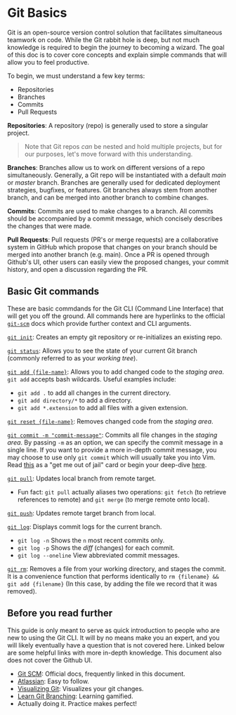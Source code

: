 # Git Basics
Git is an open-source version control solution that facilitates simultaneous teamwork on code. While the Git rabbit hole is deep, but not much knowledge is required to begin the journey to becoming a wizard. The goal of this doc is to cover core concepts and explain simple commands that will allow you to feel productive.

To begin, we must understand a few key terms:
- Repositories
- Branches
- Commits
- Pull Requests

__Repositories__: A repository (repo) is generally used to store a singular project.
>Note that Git repos _can_ be nested and hold multiple projects, but for our purposes, let's move forward with this understanding.

__Branches__: Branches allow us to work on different versions of a repo simultaneously. Generally, a Git repo will be instantiated with a default _main_ or _master_ branch. Branches are generally used for dedicated deployment strategies, bugfixes, or features. Git branches always stem from another branch, and can be merged into another branch to combine changes.

__Commits__: Commits are used to make changes to a branch. All commits should be accompanied by a commit message, which concisely describes the changes that were made.

__Pull Requests__: Pull requests (PR's or merge requests) are a collaborative system in GitHub which propose that changes on your branch should be merged into another branch (e.g. main). Once a PR is opened through Github's UI, other users can easily view the proposed changes, your commit history, and open a discussion regarding the PR.

## Basic Git commands
These are basic commdands for the Git CLI (Command Line Interface) that will get you off the ground. All commands here are hyperlinks to the official [`git-scm`](https://git-scm.com) docs which provide further context and CLI arguments.

[`git init`](https://git-scm.com/docs/git-init): Creates an empty git repository or re-initializes an existing repo.


[`git status`](https://git-scm.com/docs/git-status): Allows you to see the state of your current Git branch (commonly referred to as your _working tree_).

[`git add {file-name}`](https://git-scm.com/docs/git-add): Allows you to add changed code to the _staging area_. `git add` accepts bash wildcards. Useful examples include:
- `git add .` to add all changes in the current directory.
- `git add directory/*` to add a directory.
- `git add *.extension` to add all files with a given extension.

[`git reset {file-name}`](https://git-scm.com/docs/git-reset): Removes changed code from the _staging area_.

[`git commit -m "commit-message"`](https://git-scm.com/docs/git-commit): Commits all file changes in the _staging area_. By passing `-m` as an option, we can specify the commit message in a single line. If you want to provide a more in-depth commit message, you may choose to use only `git commit` which will usually take you into Vim. Read [this](snippets/vim-crash-course.md) as a "get me out of jail" card or begin your deep-dive [here](https://vim-adventures.com/).

[`git pull`](https://git-scm.com/docs/git-pull): Updates local branch from remote target.
  - Fun fact: `git pull` actually aliases two operations: `git fetch` (to retrieve references to remote) and `git merge` (to merge remote onto local).

[`git push`](https://git-scm.com/docs/git-push): Updates remote target branch from local.

[`git log`](https://git-scm.com/docs/git-log): Displays commit logs for the current branch.
  - `git log -n` Shows the `n` most recent commits only.
  - `git log -p` Shows the _diff_ (changes) for each commit.
  - `git log --oneline` View abbreviated commit messages.

[`git rm`](https://git-scm.com/docs/git-rm): Removes a file from your working directory, and stages the commit. It is a convenience function that performs identically to `rm {filename} && git add {filename}` (In this case, by adding the file we record that it was removed).

## Before you read further
This guide is only meant to serve as quick introduction to people who are new to using the Git CLI. It will by no means make you an expert, and you will likely eventually have a question that is not covered here. Linked below are some helpful links with more in-depth knowledge. This document also does not cover the Github UI.
- [Git SCM](https://git-scm.com/docs/git): Official docs, frequently linked in this document.
- [Atlassian](https://www.atlassian.com/git): Easy to follow.
- [Visualizing Git](https://git-school.github.io/visualizing-git/): Visualizes your git changes.
- [Learn Git Branching](https://learngitbranching.js.org/): Learning gamified.
- Actually doing it. Practice makes perfect!
